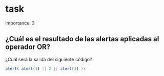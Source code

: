 # task

importance: 3

## ¿Cuál es el resultado de las alertas aplicadas al operador OR?

¿Cuál será la salida del siguiente código?

```javascript
alert( alert(1) || 2 || alert(3) );
```

